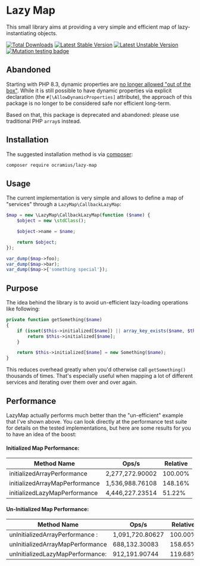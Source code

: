 # Lazy Map

This small library aims at providing a very simple and efficient map of lazy-instantiating objects.

[![Total Downloads](https://poser.pugx.org/ocramius/lazy-map/downloads.png)](https://packagist.org/packages/ocramius/lazy-map)
[![Latest Stable Version](https://poser.pugx.org/ocramius/lazy-map/v/stable.png)](https://packagist.org/packages/ocramius/lazy-map)
[![Latest Unstable Version](https://poser.pugx.org/ocramius/lazy-map/v/unstable.png)](https://packagist.org/packages/ocramius/lazy-map)
[![Mutation testing badge](https://img.shields.io/endpoint?style=flat&url=https%3A%2F%2Fbadge-api.stryker-mutator.io%2Fgithub.com%2FOcramius%2FLazyMap%2F2.5.x)](https://dashboard.stryker-mutator.io/reports/github.com/Ocramius/LazyMap/2.5.x)

## Abandoned

Starting with PHP 8.3, dynamic properties are [no longer allowed "out of the box"](https://wiki.php.net/rfc/deprecate_dynamic_properties).
While it is still possible to have dynamic properties via explicit declaration (the `#[\AllowDynamicProperties]` attribute), the approach
of this package is no longer to be considered safe nor efficient long-term.

Based on that, this package is deprecated and abandoned: please use traditional PHP `array`s instead.

## Installation

The suggested installation method is via [composer](https://getcomposer.org/):

```sh
composer require ocramius/lazy-map
```

## Usage

The current implementation is very simple and allows to define a map of "services" through a
`LazyMap\CallbackLazyMap`:

```php
$map = new \LazyMap\CallbackLazyMap(function ($name) {
    $object = new \stdClass();

    $object->name = $name;

    return $object;
});

var_dump($map->foo);
var_dump($map->bar);
var_dump($map->{'something special'});
```

## Purpose

The idea behind the library is to avoid un-efficient lazy-loading operations like following:

```php
private function getSomething($name)
{
    if (isset($this->initialized[$name]) || array_key_exists($name, $this->initialized)) {
        return $this->initialized[$name];
    }

    return $this->initialized[$name] = new Something($name);
}
```

This reduces overhead greatly when you'd otherwise call `getSomething()` thousands of times.
That's especially useful when mapping a lot of different services and iterating over them
over and over again.

## Performance

LazyMap actually performs much better than the "un-efficient" example that I've shown above.
You can look directly at the performance test suite for details on the tested implementations,
but here are some results for you to have an idea of the boost:

#### Initialized Map Performance:

|Method Name                     |Ops/s          |Relative|
|--------------------------------|---------------|--------|
|initializedArrayPerformance     |2,277,272.90002|100.00% |
|initializedArrayMapPerformance  |1,536,988.76108|148.16% |
|initializedLazyMapPerformance   |4,446,227.23514|51.22%  |


#### Un-Initialized Map Performance:

|Method Name                     |Ops/s          |Relative|
|--------------------------------|---------------|--------|
|unInitializedArrayPerformance : |1,091,720.80627|100.00% |
|unInitializedArrayMapPerformance|688,132.30083  |158.65% |
|unInitializedLazyMapPerformance:|912,191.90744  |119.68% |
